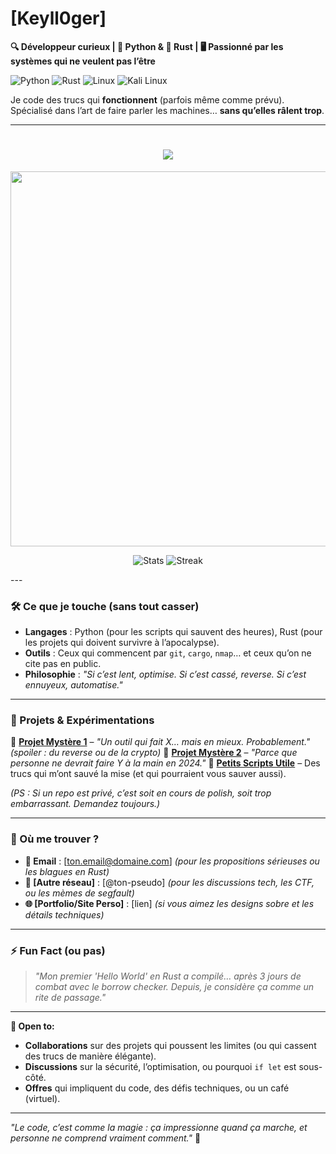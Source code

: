 # [Keyll0ger]

**🔍 Développeur curieux | 🐍 Python & 🦀 Rust | 🖥️ Passionné par les systèmes qui ne veulent pas l’être**

![Python](https://img.shields.io/badge/-Python-3776AB?style=flat&logo=python&logoColor=white)
![Rust](https://img.shields.io/badge/-Rust-000000?style=flat&logo=rust&logoColor=white)
![Linux](https://img.shields.io/badge/-Linux-FCC624?style=flat&logo=linux&logoColor=black)
![Kali Linux](https://img.shields.io/badge/-Kali%20Linux-557C94?style=flat&logo=kalilinux&logoColor=white)

Je code des trucs qui **fonctionnent** (parfois même comme prévu).
Spécialisé dans l’art de faire parler les machines… **sans qu’elles râlent trop**.

---
<!-- TITLE ANIMÉ -->
<h1 align="center">
  <img src="https://readme-typing-svg.demolab.com?font=Fira+Code&size=30&duration=3000&pause=1000&color=00FF00&center=true&vCenter=true&width=500&lines=Hey+there!+I'm+[Ton+Pseudo];Dev+Python+&+Rust;Cyber+enthusiast;Break+things+to+learn" />
</h1>

<!-- TERMINAL GIF -->
<p align="center">
  <img src="https://media.giphy.com/media/v1.Y2lkPTc5MGI3NjExc2ZxYzJxZzlwZzJxZW5xbnNxYW1wZW1xYXVxYXJzYW1xYXJzYQ/IwAZ6dmmRgxKs/giphy.gif" width="600" />
</p>

<!-- STATS -->
<p align="center">
  <img src="https://github-readme-stats.vercel.app/api?username=ton-pseudo&show_icons=true&theme=tokyonight&hide_border=true&bg_color=00000000" alt="Stats" />
  <img src="https://github-readme-streak-stats.herokuapp.com/?user=ton-pseudo&theme=tokyonight&hide_border=true&background=00000000" alt="Streak" />
</p>
---

### **🛠️ Ce que je touche (sans tout casser)**
- **Langages** : Python (pour les scripts qui sauvent des heures), Rust (pour les projets qui doivent survivre à l’apocalypse).
- **Outils** : Ceux qui commencent par `git`, `cargo`, `nmap`… et ceux qu’on ne cite pas en public.
- **Philosophie** : *"Si c’est lent, optimise. Si c’est cassé, reverse. Si c’est ennuyeux, automatise."*

---

### **🌌 Projets & Expérimentations**
🔹 **[Projet Mystère 1](lien)** – *"Un outil qui fait X… mais en mieux. Probablement."* *(spoiler : du reverse ou de la crypto)*
🔹 **[Projet Mystère 2](lien)** – *"Parce que personne ne devrait faire Y à la main en 2024."*
🔹 **[Petits Scripts Utile](lien)** – Des trucs qui m’ont sauvé la mise (et qui pourraient vous sauver aussi).

*(PS : Si un repo est privé, c’est soit en cours de polish, soit trop embarrassant. Demandez toujours.)*

---

### **📡 Où me trouver ?**
- **📧 Email** : [ton.email@domaine.com] *(pour les propositions sérieuses ou les blagues en Rust)*
- **💬 [Autre réseau]** : [@ton-pseudo] *(pour les discussions tech, les CTF, ou les mèmes de segfault)*
- **🌐 [Portfolio/Site Perso]** : [lien] *(si vous aimez les designs sobre et les détails techniques)*

---

### **⚡ Fun Fact (ou pas)**
> *"Mon premier 'Hello World' en Rust a compilé… après 3 jours de combat avec le borrow checker.
> Depuis, je considère ça comme un rite de passage."*

---
**🚀 Open to:**
- **Collaborations** sur des projets qui poussent les limites (ou qui cassent des trucs de manière élégante).
- **Discussions** sur la sécurité, l’optimisation, ou pourquoi `if let` est sous-côté.
- **Offres** qui impliquent du code, des défis techniques, ou un café (virtuel).

---
*"Le code, c’est comme la magie : ça impressionne quand ça marche, et personne ne comprend vraiment comment."* 🎩
